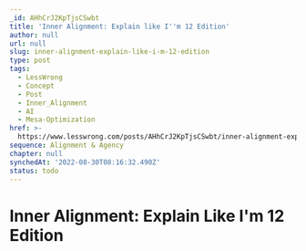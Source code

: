 ```yaml
---
_id: AHhCrJ2KpTjsCSwbt
title: 'Inner Alignment: Explain like I''m 12 Edition'
author: null
url: null
slug: inner-alignment-explain-like-i-m-12-edition
type: post
tags:
  - LessWrong
  - Concept
  - Post
  - Inner_Alignment
  - AI
  - Mesa-Optimization
href: >-
  https://www.lesswrong.com/posts/AHhCrJ2KpTjsCSwbt/inner-alignment-explain-like-i-m-12-edition
sequence: Alignment & Agency
chapter: null
synchedAt: '2022-08-30T08:16:32.490Z'
status: todo
---
```


# Inner Alignment: Explain Like I'm 12 Edition
